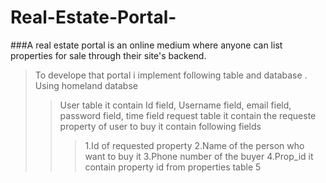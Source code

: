 # Real-Estate-Portal-

###A real estate portal is an online medium where anyone can list properties for sale through their site's backend. 
> To develope that portal i implement following table and database . Using homeland databse
>> User table it  contain Id field, Username field, email field, password field, time field 
>>request table it contain the requeste property of user to buy it contain following fields
>>>1.Id of requested property
>>>2.Name of the person who want to buy it
>>>3.Phone number of the buyer
>>>4.Prop_id it contain property id from properties table
>>>5
